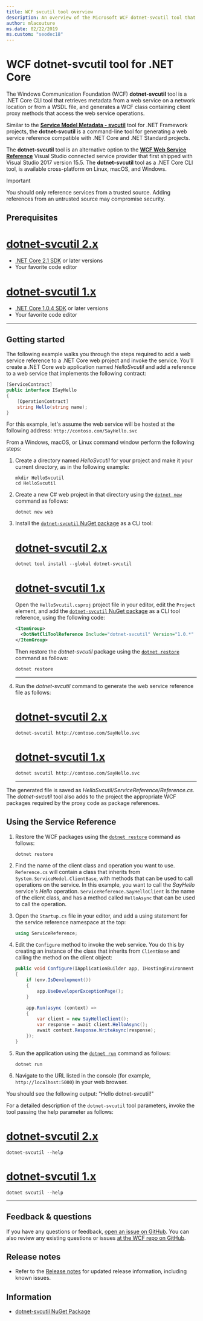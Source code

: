 ```yaml
---
title: WCF svcutil tool overview
description: An overview of the Microsoft WCF dotnet-svcutil tool that adds functionality for .NET Core and ASP.NET Core projects, similar to the WCF svcutil tool for .NET Framework projects.
author: mlacouture
ms.date: 02/22/2019
ms.custom: "seodec18"
---
```

# WCF dotnet-svcutil tool for .NET Core

The Windows Communication Foundation (WCF) **dotnet-svcutil** tool is a .NET Core CLI tool that retrieves metadata from a web service on a network location or from a WSDL file, and generates a WCF class containing client proxy methods that access the web service operations.

Similar to the [**Service Model Metadata - svcutil**](../../framework/wcf/servicemodel-metadata-utility-tool-svcutil-exe.md) tool for .NET Framework projects, the **dotnet-svcutil** is a command-line tool for generating a web service reference compatible with .NET Core and .NET Standard projects.

The **dotnet-svcutil** tool is an alternative option to the [**WCF Web Service Reference**](wcf-web-service-reference-guide.md) Visual Studio connected service provider that first shipped with Visual Studio 2017 version 15.5. The **dotnet-svcutil** tool as a .NET Core CLI tool, is available cross-platform on Linux, macOS, and Windows.

> [!IMPORTANT]
> You should only reference services from a trusted source. Adding references from an untrusted source may compromise security.

## Prerequisites

<!-- markdownlint-disable MD025 -->

# [dotnet-svcutil 2.x](#tab/dotnetsvcutil2x)

- [.NET Core 2.1 SDK](https://dotnet.microsoft.com/download) or later versions
- Your favorite code editor

# [dotnet-svcutil 1.x](#tab/dotnetsvcutil1x)

- [.NET Core 1.0.4 SDK](https://dotnet.microsoft.com/download) or later versions
- Your favorite code editor

---

## Getting started

The following example walks you through the steps required to add a web service reference to a .NET Core web project and invoke the service. You'll create a .NET Core web application named *HelloSvcutil* and add a reference to a web service that implements the following contract:

```csharp
[ServiceContract]
public interface ISayHello
{
    [OperationContract]
    string Hello(string name);
}
```

For this example, let's assume the web service will be hosted at the following address: `http://contoso.com/SayHello.svc`

From a Windows, macOS, or Linux command window perform the following steps:

1. Create a directory named _HelloSvcutil_ for your project and make it your current directory, as in the following example:

    ```console
    mkdir HelloSvcutil
    cd HelloSvcutil
    ```

2. Create a new C# web project in that directory using the [`dotnet new`](../tools/dotnet-new.md) command as follows:

    ```dotnetcli
    dotnet new web
    ```

3. Install the [`dotnet-svcutil` NuGet package](https://nuget.org/packages/dotnet-svcutil) as a CLI tool:
    <!-- markdownlint-disable MD023 -->
    # [dotnet-svcutil 2.x](#tab/dotnetsvcutil2x)

    ```dotnetcli
    dotnet tool install --global dotnet-svcutil
    ```

    # [dotnet-svcutil 1.x](#tab/dotnetsvcutil1x)
    Open the `HelloSvcutil.csproj` project file in your editor, edit the `Project` element, and add the [`dotnet-svcutil` NuGet package](https://nuget.org/packages/dotnet-svcutil) as a CLI tool reference, using the following code:

    ```xml
    <ItemGroup>
      <DotNetCliToolReference Include="dotnet-svcutil" Version="1.0.*" />
    </ItemGroup>
    ```

    Then restore the _dotnet-svcutil_ package using the [`dotnet restore`](../tools/dotnet-restore.md) command as follows:

    ```dotnetcli
    dotnet restore
    ```

    ---

4. Run the _dotnet-svcutil_ command to generate the web service reference file as follows:

    # [dotnet-svcutil 2.x](#tab/dotnetsvcutil2x)

    ```dotnetcli
    dotnet-svcutil http://contoso.com/SayHello.svc
    ```

    # [dotnet-svcutil 1.x](#tab/dotnetsvcutil1x)

    ```dotnetcli
    dotnet svcutil http://contoso.com/SayHello.svc
    ```

    ---

The generated file is saved as _HelloSvcutil/ServiceReference/Reference.cs_. The _dotnet-svcutil_ tool also adds to the project the appropriate WCF packages required by the proxy code as package references.

## Using the Service Reference

1. Restore the WCF packages using the [`dotnet restore`](../tools/dotnet-restore.md) command as follows:

    ```dotnetcli
    dotnet restore
    ```

2. Find the name of the client class and operation you want to use. `Reference.cs` will contain a class that inherits from `System.ServiceModel.ClientBase`, with methods that can be used to call operations on the service. In this example, you want to call the _SayHello_ service's _Hello_ operation. `ServiceReference.SayHelloClient` is the name of the client class, and has a method called `HelloAsync` that can be used to call the operation.

3. Open the `Startup.cs` file in your editor, and add a using statement for the service reference namespace at the top:

    ```csharp
    using ServiceReference;
    ```

4. Edit the `Configure` method to invoke the web service. You do this by creating an instance of the class that inherits from `ClientBase` and calling the method on the client object:

    ```csharp
    public void Configure(IApplicationBuilder app, IHostingEnvironment env)
    {
        if (env.IsDevelopment())
        {
            app.UseDeveloperExceptionPage();
        }

        app.Run(async (context) =>
        {
            var client = new SayHelloClient();
            var response = await client.HelloAsync();
            await context.Response.WriteAsync(response);
        });
    }

    ```

5. Run the application using the [`dotnet run`](../tools/dotnet-run.md) command as follows:

    ```dotnetcli
    dotnet run
    ```

6. Navigate to the URL listed in the console (for example, `http://localhost:5000`) in your web browser.

You should see the following output:
"Hello dotnet-svcutil!"

For a detailed description of the `dotnet-svcutil` tool parameters, invoke the tool passing the help parameter as follows:
# [dotnet-svcutil 2.x](#tab/dotnetsvcutil2x)

```dotnetcli
dotnet-svcutil --help
```

# [dotnet-svcutil 1.x](#tab/dotnetsvcutil1x)

```dotnetcli
dotnet svcutil --help
```

---

## Feedback & questions

If you have any questions or feedback, [open an issue on GitHub](https://github.com/dotnet/wcf/issues/new). You can also review any existing questions or issues [at the WCF repo on GitHub](https://github.com/dotnet/wcf/issues?utf8=%E2%9C%93&q=is:issue%20label:tooling).

## Release notes

- Refer to the [Release notes](https://github.com/dotnet/wcf/blob/master/release-notes/dotnet-svcutil-notes.md) for updated release information, including known issues.

## Information

- [dotnet-svcutil NuGet Package](https://nuget.org/packages/dotnet-svcutil)
